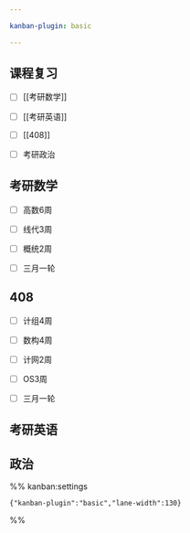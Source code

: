 ```yaml
---

kanban-plugin: basic

---
```


## 课程复习

- [ ] [[考研数学]]
- [ ] [[考研英语]]
- [ ] [[408]]
- [ ] 考研政治


## 考研数学

- [ ] 高数6周
- [ ] 线代3周
- [ ] 概统2周
- [ ] 三月一轮


## 408

- [ ] 计组4周
- [ ] 数构4周
- [ ] 计网2周
- [ ] OS3周
- [ ] 三月一轮


## 考研英语



## 政治





%% kanban:settings
```
{"kanban-plugin":"basic","lane-width":130}
```
%%